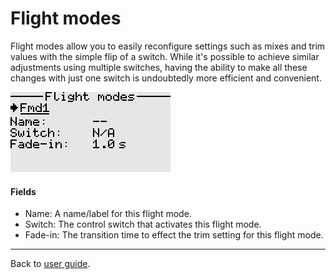 # Flight modes

Flight modes allow you to easily reconfigure settings such as mixes and trim values with the simple flip of a switch. While it's possible to achieve similar adjustments using multiple switches, having the ability to make all these changes with just one switch is undoubtedly more efficient and convenient.

<p align="left">
<img src="images/screenshots/flight_modes.png"/>
</p>

#### Fields
- Name: A name/label for this flight mode. 
- Switch: The control switch that activates this flight mode.
- Fade-in: The transition time to effect the trim setting for this flight mode.

---

Back to [user guide](user_guide.md).